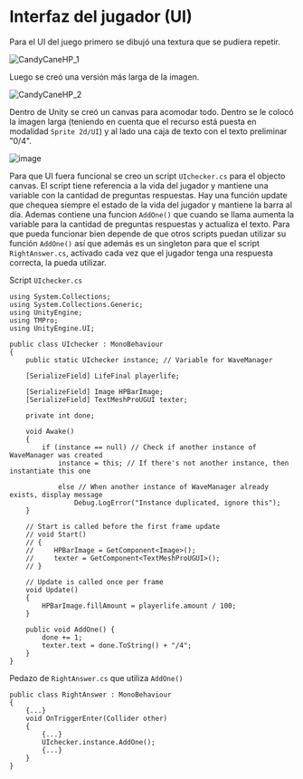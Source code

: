 # Interfaz del jugador (UI)

Para el UI del juego primero se dibujó una textura que se pudiera repetir.

![CandyCaneHP_1](https://github.com/user-attachments/assets/21215f82-1667-4ec3-aeb0-a22b89868ec2)

Luego se creó una versión más larga de la imagen.

![CandyCaneHP_2](https://github.com/user-attachments/assets/8bc9b1ee-2f5d-4517-9843-3b0050295cc5)

Dentro de Unity se creó un canvas para acomodar todo. Dentro se le colocó la imagen larga (teniendo en cuenta que el recurso está puesta en modalidad `Sprite 2d/UI`) y al lado una caja de texto con el texto preliminar "0/4".

![image](https://github.com/user-attachments/assets/9f9b3709-466a-42ea-b337-aa4f240f1196)

Para que UI fuera funcional se creo un script `UIchecker.cs` para el objecto canvas. El script tiene referencia a la vida del jugador y mantiene una variable con la cantidad de preguntas respuestas. Hay una función update que chequea siempre el estado de la vida del jugador y mantiene la barra al día. Ademas contiene una funcion `AddOne()` que cuando se llama aumenta la variable para la cantidad de preguntas respuestas y actualiza el texto. Para que pueda funcionar bien depende de que otros scripts puedan utilizar su función `AddOne()` así que además es un singleton para que el script `RightAnswer.cs`, activado cada vez que el jugador tenga una respuesta correcta, la pueda utilizar.

Script `UIchecker.cs`
```
using System.Collections;
using System.Collections.Generic;
using UnityEngine;
using TMPro;
using UnityEngine.UI;

public class UIchecker : MonoBehaviour
{
    public static UIchecker instance; // Variable for WaveManager

    [SerializeField] LifeFinal playerlife;

    [SerializeField] Image HPBarImage;
    [SerializeField] TextMeshProUGUI texter;

    private int done;

    void Awake()
    {
        if (instance == null) // Check if another instance of WaveManager was created
            instance = this; // If there's not another instance, then instantiate this one

            else // When another instance of WaveManager already exists, display message
                Debug.LogError("Instance duplicated, ignore this");
    }

    // Start is called before the first frame update
    // void Start()
    // {
    //     HPBarImage = GetComponent<Image>();
    //     texter = GetComponent<TextMeshProUGUI>();
    // }

    // Update is called once per frame
    void Update()
    {
        HPBarImage.fillAmount = playerlife.amount / 100;
    }

    public void AddOne() {
        done += 1;
        texter.text = done.ToString() + "/4";
    }
}
```

Pedazo de `RightAnswer.cs` que utiliza `AddOne()`
```
public class RightAnswer : MonoBehaviour
{
    {...}
    void OnTriggerEnter(Collider other)
    {
        {...}
        UIchecker.instance.AddOne();
        {...}    
    }
}
```
